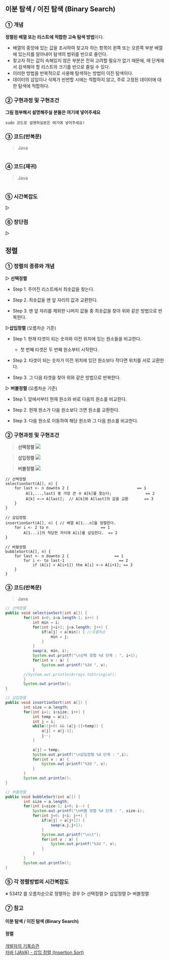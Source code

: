 

## 이분 탐색 / 이진 탐색 (Binary Search)

### ① 개념
**정렬된 배열 또는 리스트에 적합한 고속 탐색 방법**이다.

-   배열의 중앙에 있는 값을 조사하여 찾고자 하는 항목이 왼쪽 또는 오른쪽 부분 배열에 있는지를 알아내어 탐색의 범위를 반으로 줄인다.
-   찾고자 하는 값이 속해있지 않은 부분은 전혀 고려할 필요가 없기 때문에, 매 단계에서 검색해야 할 리스트의 크기를 반으로 줄일 수 있다.
-   이러한 방법을 반복적으로 사용해 탐색하는 방법이 이진 탐색이다.
-   데이터의 삽입이나 삭제가 빈번할 시에는 적합하지 않고, 주로 고정된 데이터에 대한 탐색에 적합하다.

### ② 구현과정 및 구현조건

**그림 첨부해서 설명해주실 분들은 여기에 넣어주세요**

```
sudo 코드로 설명하실분은 여기에 넣어주세요!
```

### ③ 코드(반복문)
> Java
```java

```

### ④ 코드(재귀)
> Java
```java

```

### ⑤ 시간복잡도  
▷ 
<br/>

### ⑥ 장단점  
▷ 
<br/>


## 정렬

### ① 정렬의 종류와 개념
▷ **선택정렬**
- Step 1. 주어진 리스트에서 최솟값을 찾는다.

- Step 2. 최솟값을 맨 앞 자리의 값과 교환한다.

- Step 3. 맨 앞 자리를 제외한 나머지 값들 중 최솟값을 찾아 위와 같은 방법으로 반복한다.

▷**삽입정렬** (오름차순 기준)
- Step 1. 현재 타겟이 되는 숫자와 이전 위치에 있는 원소들을 비교한다. 
	- 첫 번째 타겟은 두 번째 원소부터 시작한다.

- Step 2. 타겟이 되는 숫자가 이전 위치에 있던 원소보다 작다면 위치를 서로 교환한다.

- Step 3. 그 다음 타겟을 찾아 위와 같은 방법으로 반복한다.

▷ **버블정렬** (오름차순 기준)
- Step 1. 앞에서부터 현재 원소와 바로 다음의 원소를 비교한다.

- Step 2. 현재 원소가 다음 원소보다 크면 원소를 교환한다.

- Step 3. 다음 원소로 이동하여 해당 원소와 그 다음 원소를 비교한다.

### ② 구현과정 및 구현조건

> **선택정렬**
> ![](https://blog.kakaocdn.net/dn/qjbEC/btqNiW4IUsW/6XCnYWRkk437W3kQYBDlP1/img.gif)

> **삽입정렬**
> ![](https://blog.kakaocdn.net/dn/bxvpd6/btqOuH69gZU/s5NmD45Lo0HaI80sK9QXt1/img.gif)

> **버블정렬**
> ![](https://blog.kakaocdn.net/dn/camFmC/btqT18jLl9k/eewEO8cGnwQ0mopwu18r91/img.gif)

```
// 선택정렬
selectionSort(A[], n) {  
	for last <- n downto 2 {                              == 1  
		 A[1,...,last] 중 가장 큰 수 A[k]를 찾는다;               == 2  
		 A[k] <-> A[last];  // A[k]와 A[last]의 값을 교환       == 3  
	}  
}

// 삽입정렬
insertionSort(A[], n) { // 배열 A[1...n]을 정렬한다.
	for i <- 2 to n                       == 1
	    A[1...i]의 적당한 자리에 A[i]를 삽입한다.  == 2
}

// 버블정렬
bubbleSort(A[], n) {
	for last <- n downto 2 {                    == 1
	    for i <- to last-1                        == 2
		    if (A[i] > A[i+1]) the A[i] <-> A[i+1]; == 3
	}
}
```

### ③ 코드(반복문)
> Java
```java
// 선택정렬
public void selectionSort(int a[]) {
        for(int i=0; i<a.length-1; i++) {
            int min = i;
            for(int j=i+1; j<a.length; j++) { 
                if(a[j] < a[min]) { //오름차순 
                    min = j;
                }
            }
            swap(a, min, i); 
            System.out.printf("\n선택 정렬 %d 단계 : ", i+1);
            for(int v : a) {
                System.out.printf("%3d ", v);
	        }
        //System.out.println(Arrays.toString(a));            
        }
        System.out.println();
}

// 삽입정렬
public void insortionSort(int a[]) {
        int size = a.length;        
        for(int i=1; i<size; i++) {
            int temp = a[i];
            int j = i;
            while((j>0) && (a[j-1]>temp)) {
                a[j] = a[j-1];
                j--;
            }
            
            a[j] = temp;
            System.out.printf("\n삽입정렬 %d 단계 : ",i);
            for(int v : a) {
                System.out.printf("%3d ", v);
            }            
        }
        System.out.println();
}

// 버블정렬
public void bubbleSort(int a[]) {
        int size = a.length;
        for(int i=size-1; i>0; i--) {
            System.out.printf("\n버블 정렬 %d 단계 : ", size-i);
            for(int j=0; j<i; j++) {
                if(a[j] > a[j+1]) {
                    swap(a,j,j+1);
                }
                System.out.printf("\n\t");
                for(int v : a) {
                    System.out.printf("%3d ", v);
                }
            }            
        }
        System.out.println();
}
```

### ⑤ 각 정렬방법의 시간복잡도  
※ 53412 를 오름차순으로 정렬하는 경우
▷ 선택정렬
▷ 삽입정렬
▷ 버블정렬
<br/>

### ⑦ 참고
#### 이분 탐색 / 이진 탐색 (Binary Search)

#### 정렬
[개발자의 기록습관](https://ict-nroo.tistory.com/52) </br>
[자바 [JAVA] - 삽입 정렬 (Insertion Sort)](https://st-lab.tistory.com/179)
